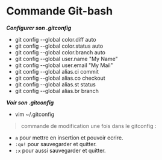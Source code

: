 # Commande Git-bash

_**Configurer son .gitconfig**_

+ git config --global color.diff auto
+ git config --global color.status auto
+ git config --global color.branch auto
+ git config --global user.name "My Name"
+ git config --global user.email "My Mail"
+ git config --global alias.ci commit
+ git config --global alias.co checkout
+ git config --global alias.st status
+ git config --global alias.br branch

_**Voir son .gitconfig**_

+ vim ~/.gitconfig 

> commande de modification une fois dans le gitconfig :

   +   `a` pour mettre en insertion et pouvoir ecrire.
   +   `:qu!` pour sauvegarder et quitter.
   +   `:x` pour aussi sauvegarder et quitter.
